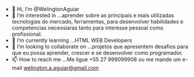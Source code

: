 - 👋 Hi, I’m @WelingtonAguiar
- 👀 I’m interested in ...aprender sobre as principais e mais utilizadas tecnologias do mercado, ferramentas, para desenvolver habilidades e competencias necessiaras tanto para 
interesse pessoal como profissional.
- 🌱 I’m currently learning ...HTML WEB Developers
- 💞️ I’m looking to collaborate on ...projetos que apresentem desafios para que eu possa aprender, crescer e se desenvolver como programador.
- 📫 How to reach me ...Me ligue +55 27 999099908 ou me mande um e-mail  welington.a.aguiar@gmail.com
<!---
WelingtonAguiar/WelingtonAguiar is a ✨ special ✨ repository because its `README.md` (this file) appears on your GitHub profile.
You can click the Preview link to take a look at your changes.
--->
